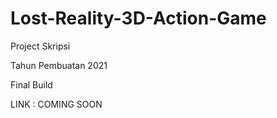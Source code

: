 # Lost-Reality-3D-Action-Game
Project Skripsi

Tahun Pembuatan 2021

Final Build

LINK : COMING SOON
